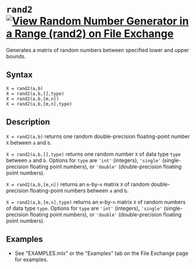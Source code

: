 # `rand2` [![View Random Number Generator in a Range (rand2) on File Exchange](https://www.mathworks.com/matlabcentral/images/matlab-file-exchange.svg)](https://www.mathworks.com/matlabcentral/fileexchange/85423-random-number-generator-in-a-range-rand2)

Generates a matrix of random numbers between specified lower and upper bounds.


## Syntax

`X = rand2(a,b)`\
`X = rand2(a,b,[],type)`\
`X = rand2(a,b,[m,n])`\
`X = rand2(a,b,[m,n],type)`


## Description

`X = rand2(a,b)` returns one random double-precision floating-point number `X` between `a` and `b`.

`X = rand2(a,b,[],type)` returns one random number `X` of data type `type` between `a` and `b`. Options for `type` are `'int'` (integers), `'single'` (single-precision floating point numbers), or `'double'` (double-precision floating point numbers).

`X = rand2(a,b,[m,n])` returns an `m`-by-`n` matrix `X` of random double-precision floating-point numbers between `a` and `b`.

`X = rand2(a,b,[m,n],type)` returns an `m`-by-`n` matrix `X` of random numbers of data type `type`. Options for `type` are `'int'` (integers), `'single'` (single-precision floating point numbers), or `'double'` (double-precision floating point numbers).



## Examples

   -  See "EXAMPLES.mlx" or the "Examples" tab on the File Exchange page for examples.
